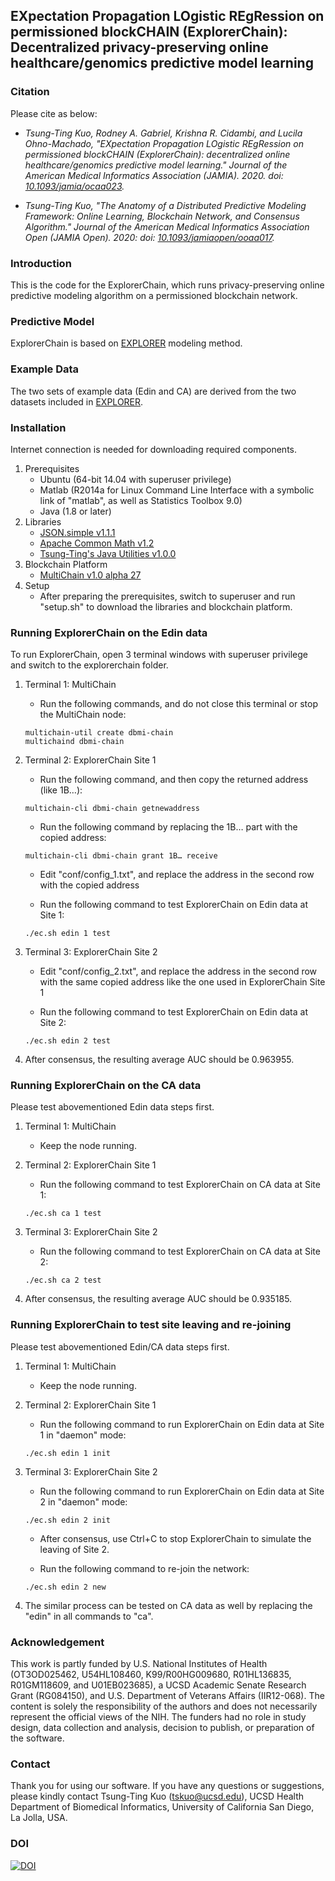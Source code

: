EXpectation Propagation LOgistic REgRession on permissioned blockCHAIN (ExplorerChain): Decentralized privacy-preserving online healthcare/genomics predictive model learning
------------------------------------------------------------------------

### Citation

Please cite as below:

* *Tsung-Ting Kuo, Rodney A. Gabriel, Krishna R. Cidambi, and Lucila Ohno-Machado, "EXpectation Propagation LOgistic REgRession on permissioned blockCHAIN (ExplorerChain): decentralized online healthcare/genomics predictive model learning." Journal of the American Medical Informatics Association (JAMIA). 2020. doi: [10.1093/jamia/ocaa023](https://doi.org/10.1093/jamia/ocaa023).*

* *Tsung-Ting Kuo, "The Anatomy of a Distributed Predictive Modeling Framework: Online Learning, Blockchain Network, and Consensus Algorithm." Journal of the American Medical Informatics Association Open (JAMIA Open). 2020:  doi: [10.1093/jamiaopen/ooaa017](https://doi.org/10.1093/jamiaopen/ooaa017).*

### Introduction

This is the code for the ExplorerChain, which runs privacy-preserving online predictive modeling algorithm on a permissioned blockchain network.

### Predictive Model

ExplorerChain is based on [EXPLORER](https://kr.mathworks.com/matlabcentral/fileexchange/39653-distributed-logistic-regression-using-expectation-propagation) modeling method.

### Example Data

The two sets of example data (Edin and CA) are derived from the two datasets included in [EXPLORER](https://kr.mathworks.com/matlabcentral/fileexchange/39653-distributed-logistic-regression-using-expectation-propagation).

### Installation

Internet connection is needed for downloading required components.

1. Prerequisites
   * Ubuntu (64-bit 14.04 with superuser privilege)
   * Matlab (R2014a for Linux Command Line Interface with a symbolic link of "matlab", as well as Statistics Toolbox 9.0)
   * Java (1.8 or later)
2. Libraries
   * [JSON.simple v1.1.1](https://code.google.com/archive/p/json-simple/)
   * [Apache Common Math v1.2](https://commons.apache.org/proper/commons-math/)
   * [Tsung-Ting's Java Utilities v1.0.0](http://www.csie.ntu.edu.tw/~d97944007/utility/)
3. Blockchain Platform
   * [MultiChain v1.0 alpha 27](https://www.multichain.com/)
4. Setup
   * After preparing the prerequisites, switch to superuser and run "setup.sh" to download the libraries and blockchain platform.

### Running ExplorerChain on the Edin data

To run ExplorerChain, open 3 terminal windows with superuser privilege and switch to the explorerchain folder.

1. Terminal 1: MultiChain 
   * Run the following commands, and do not close this terminal or stop the MultiChain node:

   ```
   multichain-util create dbmi-chain
   multichaind dbmi-chain
   ```

2. Terminal 2: ExplorerChain Site 1 
   * Run the following command, and then copy the returned address (like 1B…):

   ```
   multichain-cli dbmi-chain getnewaddress
   ```

   * Run the following command by replacing the 1B… part with the copied address:

   ```
   multichain-cli dbmi-chain grant 1B… receive
   ```

   * Edit "conf/config_1.txt", and replace the address in the second row with the copied address

   * Run the following command to test ExplorerChain on Edin data at Site 1:

   ```
   ./ec.sh edin 1 test
   ```

3. Terminal 3: ExplorerChain Site 2

   * Edit "conf/config_2.txt", and replace the address in the second row with the same copied address like the one used in ExplorerChain Site 1

   * Run the following command to test ExplorerChain on Edin data at Site 2:

   ```
   ./ec.sh edin 2 test
   ```

4. After consensus, the resulting average AUC should be 0.963955.


### Running ExplorerChain on the CA data

Please test abovementioned Edin data steps first.

1. Terminal 1: MultiChain

   * Keep the node running.

2. Terminal 2: ExplorerChain Site 1 

   * Run the following command to test ExplorerChain on CA data at Site 1:

   ```
   ./ec.sh ca 1 test
   ```

3. Terminal 3: ExplorerChain Site 2

   * Run the following command to test ExplorerChain on CA data at Site 2:


   ```
   ./ec.sh ca 2 test
   ```

4. After consensus, the resulting average AUC should be 0.935185.


### Running ExplorerChain to test site leaving and re-joining

Please test abovementioned Edin/CA data steps first.

1. Terminal 1: MultiChain

   * Keep the node running.

2. Terminal 2: ExplorerChain Site 1 

   * Run the following command to run ExplorerChain on Edin data at Site 1 in "daemon" mode:

   ```
   ./ec.sh edin 1 init
   ```

3. Terminal 3: ExplorerChain Site 2

   * Run the following command to run ExplorerChain on Edin data at Site 2 in "daemon" mode:


   ```
   ./ec.sh edin 2 init
   ```

   * After consensus, use Ctrl+C to stop ExplorerChain to simulate the leaving of Site 2.

   * Run the following command to re-join the network:


   ```
   ./ec.sh edin 2 new
   ```

4. The similar process can be tested on CA data as well by replacing the "edin" in all commands to "ca".

### Acknowledgement

This work is partly funded by U.S. National Institutes of Health (OT3OD025462, U54HL108460, K99/R00HG009680, R01HL136835, R01GM118609, and U01EB023685), a UCSD Academic Senate Research Grant (RG084150), and U.S. Department of Veterans Affairs (IIR12-068). The content is solely the responsibility of the authors and does not necessarily represent the official views of the NIH. The funders had no role in study design, data collection and analysis, decision to publish, or preparation of the software.

### Contact

Thank you for using our software. If you have any questions or suggestions, please kindly contact Tsung-Ting Kuo (tskuo@ucsd.edu), UCSD Health Department of Biomedical Informatics, University of California San Diego, La Jolla, USA.

### DOI

[![DOI](https://zenodo.org/badge/DOI/10.5281/zenodo.1492820.svg)](https://doi.org/10.5281/zenodo.1492820)
